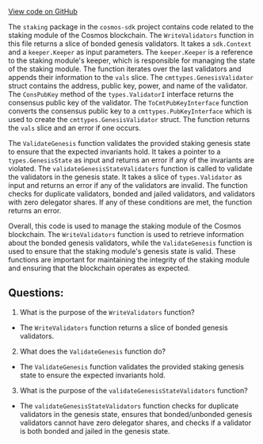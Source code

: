 [View code on GitHub](https://github.com/cosmos/cosmos-sdk.git/x/staking/genesis.go)

The `staking` package in the `cosmos-sdk` project contains code related to the staking module of the Cosmos blockchain. The `WriteValidators` function in this file returns a slice of bonded genesis validators. It takes a `sdk.Context` and a `keeper.Keeper` as input parameters. The `keeper.Keeper` is a reference to the staking module's keeper, which is responsible for managing the state of the staking module. The function iterates over the last validators and appends their information to the `vals` slice. The `cmttypes.GenesisValidator` struct contains the address, public key, power, and name of the validator. The `ConsPubKey` method of the `types.ValidatorI` interface returns the consensus public key of the validator. The `ToCmtPubKeyInterface` function converts the consensus public key to a `cmttypes.PubKeyInterface` which is used to create the `cmttypes.GenesisValidator` struct. The function returns the `vals` slice and an error if one occurs.

The `ValidateGenesis` function validates the provided staking genesis state to ensure that the expected invariants hold. It takes a pointer to a `types.GenesisState` as input and returns an error if any of the invariants are violated. The `validateGenesisStateValidators` function is called to validate the validators in the genesis state. It takes a slice of `types.Validator` as input and returns an error if any of the validators are invalid. The function checks for duplicate validators, bonded and jailed validators, and validators with zero delegator shares. If any of these conditions are met, the function returns an error.

Overall, this code is used to manage the staking module of the Cosmos blockchain. The `WriteValidators` function is used to retrieve information about the bonded genesis validators, while the `ValidateGenesis` function is used to ensure that the staking module's genesis state is valid. These functions are important for maintaining the integrity of the staking module and ensuring that the blockchain operates as expected.
## Questions: 
 1. What is the purpose of the `WriteValidators` function?
- The `WriteValidators` function returns a slice of bonded genesis validators.

2. What does the `ValidateGenesis` function do?
- The `ValidateGenesis` function validates the provided staking genesis state to ensure the expected invariants hold.

3. What is the purpose of the `validateGenesisStateValidators` function?
- The `validateGenesisStateValidators` function checks for duplicate validators in the genesis state, ensures that bonded/unbonded genesis validators cannot have zero delegator shares, and checks if a validator is both bonded and jailed in the genesis state.